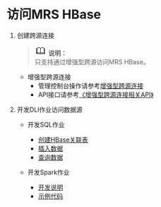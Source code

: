 # 访问MRS HBase<a name="dli_01_0435"></a>

1.  创建跨源连接

    >![](public_sys-resources/icon-note.gif) **说明：**   
    >只支持通过增强型跨源访问MRS HBase。  

    -   增强型跨源连接
        -   管理控制台操作请参考[增强型跨源连接](增强型跨源连接.md)
        -   API接口请参考[《增强型跨源连接相关API》](https://support.huaweicloud.com/api-dli/dli_02_0187.html)

2.  开发DLI作业访问数据源
    -   开发SQL作业
        -   [创建HBase关联表](https://support.huaweicloud.com/sqlreference-dli/dli_08_0119.html)
        -   [插入数据](https://support.huaweicloud.com/sqlreference-dli/dli_08_0120.html)
        -   [查询数据](https://support.huaweicloud.com/sqlreference-dli/dli_08_0121.html)

    -   开发Spark作业
        -   [开发说明](https://support.huaweicloud.com/devg-dli/dli_09_0063.html)
        -   [示例代码](https://support.huaweicloud.com/devg-dli/dli_09_0062.html)




